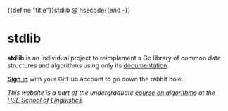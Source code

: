 {{define "title"}}stdlib @ hsecode{{end -}}
# stdlib

**stdlib** is an individual project to reimplement a Go library of common data structures and algorithms using only its [documentation]({{.DocsURL}}).

**[Sign in](signin)** with your GitHub account to go down the rabbit hole.

*This website is a part of the undergraduate [course on algorithms](https://github.com/mkuznets/hse-ling-algorithms) at the [HSE School of Linguistics](https://ling.hse.ru/en/).*